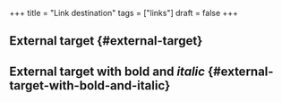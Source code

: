 +++
title = "Link destination"
tags = ["links"]
draft = false
+++

## External target {#external-target}

<a id="org-target--external-target"></a>


## External target with **bold** and _italic_ {#external-target-with-bold-and-italic}

